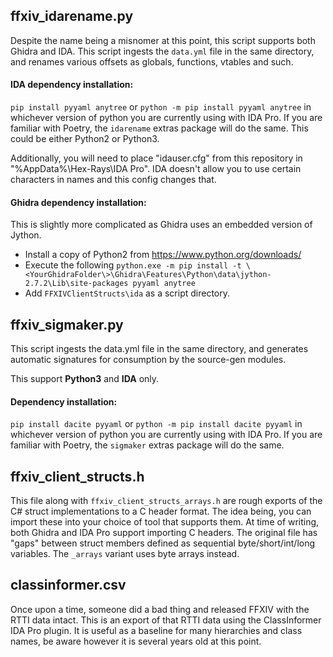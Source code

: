﻿## ffxiv_idarename.py
Despite the name being a misnomer at this point, this script supports both Ghidra and IDA. 
This script ingests the `data.yml` file in the same directory, and renames various offsets as globals, functions, vtables and such.
 
#### IDA dependency installation:
`pip install pyyaml anytree` or `python -m pip install pyyaml anytree` in whichever version of python you are currently using with IDA Pro.
If you are familiar with Poetry, the `idarename` extras package will do the same.
This could be either Python2 or Python3. 

Additionally, you will need to place "idauser.cfg" from this repository in "%AppData%\Hex-Rays\IDA Pro\". IDA doesn't allow you to use certain characters in names and this config changes that.

#### Ghidra dependency installation:
This is slightly more complicated as Ghidra uses an embedded version of Jython. 
- Install a copy of Python2 from https://www.python.org/downloads/
- Execute the following `python.exe -m pip install -t \<YourGhidraFolder\>\Ghidra\Features\Python\data\jython-2.7.2\Lib\site-packages pyyaml anytree`
- Add `FFXIVClientStructs\ida` as a script directory.

## ffxiv_sigmaker.py
This script ingests the data.yml file in the same directory, and generates automatic signatures for consumption by the source-gen modules.

This support **Python3** and **IDA** only.

#### Dependency installation:
`pip install dacite pyyaml` or `python -m pip install dacite pyyaml` in whichever version of python you are currently using with IDA Pro.
If you are familiar with Poetry, the `sigmaker` extras package will do the same.

## ffxiv_client_structs.h
This file along with `ffxiv_client_structs_arrays.h` are rough exports of the C# struct implementations to a C header format.
The idea being, you can import these into your choice of tool that supports them. At time of writing, both Ghidra and IDA Pro support importing C headers.
The original file has "gaps" between struct members defined as sequential byte/short/int/long variables.
The `_arrays` variant uses byte arrays instead.

## classinformer.csv
Once upon a time, someone did a bad thing and released FFXIV with the RTTI data intact.
This is an export of that RTTI data using the ClassInformer IDA Pro plugin.
It is useful as a baseline for many hierarchies and class names, be aware however it is several years old at this point.